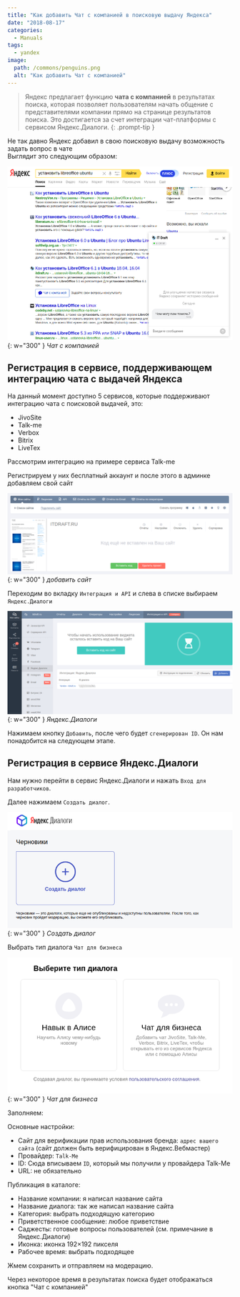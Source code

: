 ```yaml
---
title: "Как добавить Чат с компанией в поисковую выдачу Яндекса"
date: "2018-08-17"
categories: 
  - Manuals
tags: 
  - yandex
image:
  path: /commons/penguins.png
  alt: "Как добавить Чат с компанией"
---
```


> Яндекс предлагает функцию **чата с компанией** в результатах поиска, которая позволяет пользователям начать общение с представителями компании прямо на странице результатов поиска. Это достигается за счет интеграции чат-платформы с сервисом Яндекс.Диалоги.
{: .prompt-tip }

Не так давно Яндекс добавил в свою поисковую выдачу возможность задать вопрос в чате  
Выглядит это следующим образом:

![](/assets/img/posts/2018/08/17/pic-2018-08-17_14-37-02.png){: w="300" }
_Чат с компанией_

## Регистрация в сервисе, поддерживающем интеграцию чата с выдачей Яндекса

На данный момент доступно 5 сервисов, которые поддерживают интеграцию чата с поисковой выдачей, это:

- JivoSite
- Talk-me
- Verbox
- Bitrix
- LiveTex

Рассмотрим интеграцию на примере сервиса Talk-me

Регистрируем у них бесплатный аккаунт и после этого в админке добавляем свой сайт

![](/assets/img/posts/2018/08/17/pic-2018-08-17_14-51-29.png){: w="300" }
_добавить сайт_

Переходим во вкладку `Интеграция и API` и слева в списке выбираем `Яндекс.Диалоги`

![](/assets/img/posts/2018/08/17/pic-2018-08-17_14-53-38.png){: w="300" }
_Яндекс.Диалоги_

Нажимаем кнопку `Добавить`, после чего будет `сгенерирован ID`. Он нам понадобится на следующем этапе.

## Регистрация в сервисе Яндекс.Диалоги

Нам нужно перейти в сервис Яндекс.Диалоги и нажать `Вход для разработчиков`.

Далее нажимаем `Создать диалог`.


![](/assets/img/posts/2018/08/17/pic-2018-08-17_14-41-29.png){: w="300" }
_Создать диалог_

Выбрать тип диалога `Чат для бизнеса`

![](/assets/img/posts/2018/08/17/pic-2018-08-17_14-42-45.png){: w="300" }
_Чат для бизнеса_

Заполняем:

Основные настройки:
- Сайт для верификации прав использования бренда: `адрес вашего сайта` (сайт должен быть верифицирован в Яндекс.Вебмастер)
- Провайдер: `Talk-Me`
- ID: Сюда вписываем `ID`, который мы получили у провайдера Talk-Me
- URL: не обязательно

Публикация в каталоге:
- Название компании: я написал название сайта
- Название диалога: так же написал название сайта
- Категория: выбрать подходящую категорию
- Приветственное сообщение: любое приветствие
- Саджесты: готовые вопросы пользователей (см. примечание в Яндекс.Диалоги)
- Иконка: иконка 192×192 пикселя
- Рабочее время: выбрать подходящее

Жмем сохранить и отправляем на модерацию.

Через некоторое время в результатах поиска будет отображаться кнопка "Чат с компанией"
